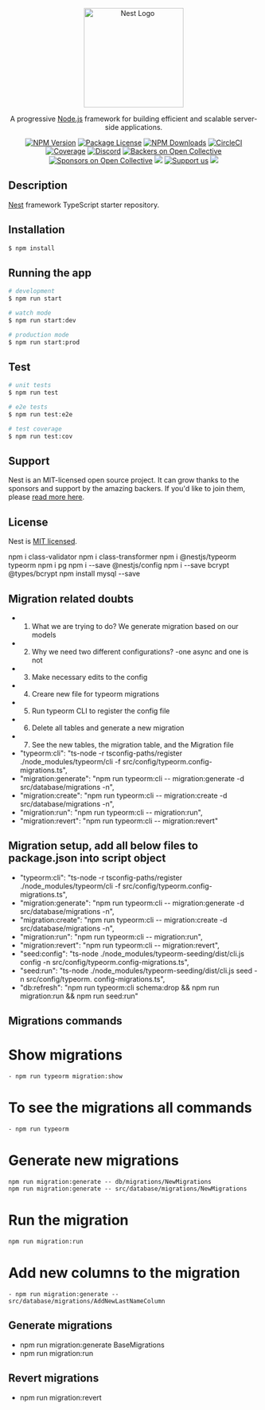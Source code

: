 <p align="center">
  <a href="http://nestjs.com/" target="blank"><img src="https://nestjs.com/img/logo-small.svg" width="200" alt="Nest Logo" /></a>
</p>

[circleci-image]: https://img.shields.io/circleci/build/github/nestjs/nest/master?token=abc123def456
[circleci-url]: https://circleci.com/gh/nestjs/nest

  <p align="center">A progressive <a href="http://nodejs.org" target="_blank">Node.js</a> framework for building efficient and scalable server-side applications.</p>
    <p align="center">
<a href="https://www.npmjs.com/~nestjscore" target="_blank"><img src="https://img.shields.io/npm/v/@nestjs/core.svg" alt="NPM Version" /></a>
<a href="https://www.npmjs.com/~nestjscore" target="_blank"><img src="https://img.shields.io/npm/l/@nestjs/core.svg" alt="Package License" /></a>
<a href="https://www.npmjs.com/~nestjscore" target="_blank"><img src="https://img.shields.io/npm/dm/@nestjs/common.svg" alt="NPM Downloads" /></a>
<a href="https://circleci.com/gh/nestjs/nest" target="_blank"><img src="https://img.shields.io/circleci/build/github/nestjs/nest/master" alt="CircleCI" /></a>
<a href="https://coveralls.io/github/nestjs/nest?branch=master" target="_blank"><img src="https://coveralls.io/repos/github/nestjs/nest/badge.svg?branch=master#9" alt="Coverage" /></a>
<a href="https://discord.gg/G7Qnnhy" target="_blank"><img src="https://img.shields.io/badge/discord-online-brightgreen.svg" alt="Discord"/></a>
<a href="https://opencollective.com/nest#backer" target="_blank"><img src="https://opencollective.com/nest/backers/badge.svg" alt="Backers on Open Collective" /></a>
<a href="https://opencollective.com/nest#sponsor" target="_blank"><img src="https://opencollective.com/nest/sponsors/badge.svg" alt="Sponsors on Open Collective" /></a>
  <a href="https://paypal.me/kamilmysliwiec" target="_blank"><img src="https://img.shields.io/badge/Donate-PayPal-ff3f59.svg"/></a>
    <a href="https://opencollective.com/nest#sponsor"  target="_blank"><img src="https://img.shields.io/badge/Support%20us-Open%20Collective-41B883.svg" alt="Support us"></a>
  <a href="https://twitter.com/nestframework" target="_blank"><img src="https://img.shields.io/twitter/follow/nestframework.svg?style=social&label=Follow"></a>
</p>
  <!--[![Backers on Open Collective](https://opencollective.com/nest/backers/badge.svg)](https://opencollective.com/nest#backer)
  [![Sponsors on Open Collective](https://opencollective.com/nest/sponsors/badge.svg)](https://opencollective.com/nest#sponsor)-->

## Description

[Nest](https://github.com/nestjs/nest) framework TypeScript starter repository.

## Installation

```bash
$ npm install
```

## Running the app

```bash
# development
$ npm run start

# watch mode
$ npm run start:dev

# production mode
$ npm run start:prod
```

## Test

```bash
# unit tests
$ npm run test

# e2e tests
$ npm run test:e2e

# test coverage
$ npm run test:cov
```

## Support

Nest is an MIT-licensed open source project. It can grow thanks to the sponsors and support by the amazing backers. If you'd like to join them, please [read more here](https://docs.nestjs.com/support).


## License

Nest is [MIT licensed](LICENSE).

npm i class-validator
npm i class-transformer
npm i @nestjs/typeorm typeorm
npm i pg
npm i --save @nestjs/config
npm i --save bcrypt @types/bcrypt
npm install mysql --save

## Migration related doubts
 - 1. What we are trying to do? We generate migration based on our models
 - 2. Why we need two different configurations? -one async and one is not
 - 3. Make necessary edits to the config
 - 4. Creare new file for typeorm migrations
 - 5. Run typeorm CLI to register the config file
 - 6. Delete all tables and  generate a new migration
 - 7. See the new tables, the migration table, and the Migration file
  - "typeorm:cli": "ts-node -r tsconfig-paths/register ./node_modules/typeorm/cli -f src/config/typeorm.config-migrations.ts",
  - "migration:generate": "npm run typeorm:cli -- migration:generate -d src/database/migrations   -n",
  - "migration:create": "npm run typeorm:cli -- migration:create -d src/database/migrations -n",
  - "migration:run": "npm run typeorm:cli -- migration:run",
  - "migration:revert": "npm run typeorm:cli -- migration:revert"
## Migration setup, add all below files to package.json into script object

- "typeorm:cli": "ts-node -r tsconfig-paths/register ./node_modules/typeorm/cli -f src/config/typeorm.config-migrations.ts",
- "migration:generate": "npm run typeorm:cli -- migration:generate -d src/database/migrations -n",
- "migration:create": "npm run typeorm:cli -- migration:create -d src/database/migrations -n",
- "migration:run": "npm run typeorm:cli -- migration:run",
- "migration:revert": "npm run typeorm:cli -- migration:revert",
- "seed:config": "ts-node ./node_modules/typeorm-seeding/dist/cli.js config -n src/config/typeorm.config-migrations.ts",
- "seed:run": "ts-node ./node_modules/typeorm-seeding/dist/cli.js seed -n src/config/typeorm.   config-migrations.ts",
- "db:refresh": "npm run typeorm:cli schema:drop && npm run migration:run && npm run seed:run"

## Migrations commands
  # Show migrations
    - npm run typeorm migration:show
  # To see the migrations all commands
    - npm run typeorm
  # Generate new migrations
    npm run migration:generate -- db/migrations/NewMigrations
    npm run migration:generate -- src/database/migrations/NewMigrations
  # Run the migration
    npm run migration:run
  # Add new columns to the migration
    - npm run migration:generate -- src/database/migrations/AddNewLastNameColumn

## Generate migrations
 - npm run migration:generate BaseMigrations
 - npm run migration:run
## Revert migrations
 - npm run migration:revert
